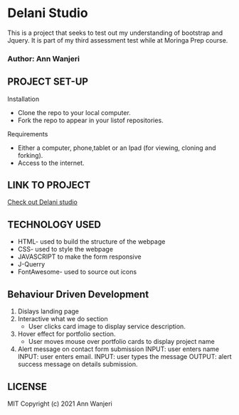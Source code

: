 # Delani Studio

This is a project that seeks to test out my understanding of bootstrap and Jquery. It is part of my third assessment test while at Moringa Prep course.

### Author: Ann Wanjeri

## PROJECT SET-UP

Installation

- Clone the repo to your local computer.
- Fork the repo to appear in your listof repositories.

Requirements

- Either a computer, phone,tablet or an Ipad (for viewing, cloning and forking).
- Access to the internet.

## LINK TO PROJECT

[Check out Delani studio](https://wannjer1.github.io/Delani-Studio/ "Delani")

## TECHNOLOGY USED

- HTML- used to build the structure of the webpage
- CSS- used to style the webpage
- JAVASCRIPT to make the form responsive
- J-Querry
- FontAwesome- used to source out icons

## Behaviour Driven Development

1. Dislays landing page
2. Interactive what we do section
   - User clicks card image to display service description.
3. Hover effect for portfolio section.
   - User moves mouse over portfolio cards to display project name
4. Alert message on contact form submission
   INPUT: user enters name
   INPUT: user enters email.
   INPUT: user types the message
   OUTPUT: alert success message on details submission.

## LICENSE

MIT Copyright (c) 2021 Ann Wanjeri
